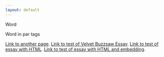 ```yaml
---
layout: default
---
```


<!--
// MD RULES
// Text can be **bold**, _italic_, or ~~strikethrough~~.
// #Word is h1, ##Word is h2, ###Word is h3, et cetera
// * is for UL
// 1., 2., 3. for OL
// For tables: 
// | head1        | head two          | three |
// |:-------------|:------------------|:------|
// | ok           | good swedish fish | nice  |
// | out of stock | good and plenty   | nice  |
// For horizontal line: "* * *"
// Small Image: ![Desk](URL or path)
// Large Image![Desc](URL or path)
// Definition Lists can be used with html syntax: <dl>, <dt>name</dt><dd>Godzilla</dd></dl>
-->

Word
<p>Word in par tags</p>

[Link to another page](./writing/testing/another-page.html).
[Link to test of Velvet Buzzsaw Essay](./writing/professional/velvetbuzzsaw.html).
[Link to test of essay with HTML](./writing/fun/albumsof2024.html).
[Link to test of essay with HTML and embedding](./writing/fun/songsof2024.html).